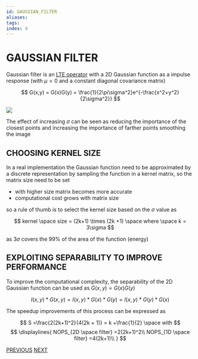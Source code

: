 ```yaml
---
id: GAUSSIAN_FILTER
aliases: 
tags: 
index: 4
---
```


# GAUSSIAN FILTER

Gaussian filter is an [LTE operator](LTE_OPERATORS.md) with a 2D Gaussian function as a impulse response (with $\mu = 0$ and a constant diagonal covariance matrix)

$$
G(x,y) = G(x)G(y) = \frac{1}{2\pi\sigma^2}e^{-\frac{x^2+y^2}{2\sigma^2}}
$$

![](Pasted_image_20240229123834.png)

The effect of increasing $\sigma$ can be seen as reducing the importance of the closest points and increasing the importance of farther points smoothing the image

## CHOOSING KERNEL SIZE

In a real implementation the Gaussian function need to be approximated by a discrete representation by sampling the function in a kernel matrix, so the matrix size need to be set

- with higher size matrix becomes more accurate
- computational cost grows with matrix size

so a rule of thumb is to select the kernel size based on the $\sigma$ value as

$$
kernel \space size = (2k+1) \times (2k +1) \space where \space k = 3\sigma
$$

as $3\sigma$ covers the 99% of the area of the function (energy)

## EXPLOITING SEPARABILITY TO IMPROVE PERFORMANCE

To improve the computational complexity, the separability of the 2D Gaussian function can be used as $G(x,y) = G(x)G(y)$

$$
I(x,y)\ast G(x,y) = I(x,y)\ast G(x)\ast G(y) =I(x,y)\ast G(y)\ast G(x)
$$

The speedup improvements of this process can be expressed as

$$
S =\frac{2(2k+1)^2}{4(2k + 1)} = k +\frac{1}{2} \space with
$$
$$
\displaylines{
NOPS_{2D \space filter} =2(2k+1)^2\\
NOPS_{1D \space filter} =4(2k+1)\\
}
$$

[PREVIOUS](MEAN_FILTER.md) [NEXT](MEDIAN_FILTER.md)
